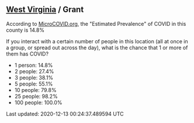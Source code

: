 
## [West Virginia](/united-states/west-virginia) / Grant

According to [MicroCOVID.org](http://microcovid.org),
the "Estimated Prevalence" of COVID in this county is 14.8%

If you interact with a certain number of people in this location
(all at once in a group, or spread out across the day), what is the chance that
1 or more of them has COVID?

- 1 person: 14.8%
- 2 people: 27.4%
- 3 people: 38.1%
- 5 people: 55.1%
- 10 people: 79.8%
- 25 people: 98.2%
- 100 people: 100.0%

Last updated: 2020-12-13 00:24:37.489594 UTC
